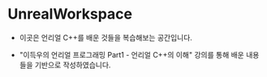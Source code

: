 # UnrealWorkspace
- 이곳은 언리얼 C++를 배운 것들을 복습해보는 공간입니다.

- "이득우의 언리얼 프로그래밍 Part1 - 언리얼 C++의 이해" 강의를 통해 배운 내용들을 기반으로 작성하였습니다.
